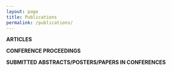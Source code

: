 ```yaml
---
layout: page
title: Publications
permalink: /publications/
---
```

**ARTICLES**

**CONFERENCE PROCEEDINGS**

**SUBMITTED ABSTRACTS/POSTERS/PAPERS IN CONFERENCES**

